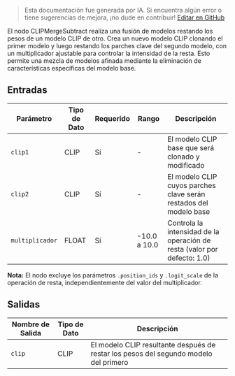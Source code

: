 > Esta documentación fue generada por IA. Si encuentra algún error o tiene sugerencias de mejora, ¡no dude en contribuir! [Editar en GitHub](https://github.com/Comfy-Org/embedded-docs/blob/main/comfyui_embedded_docs/docs/CLIPMergeSubtract/es.md)

El nodo CLIPMergeSubtract realiza una fusión de modelos restando los pesos de un modelo CLIP de otro. Crea un nuevo modelo CLIP clonando el primer modelo y luego restando los parches clave del segundo modelo, con un multiplicador ajustable para controlar la intensidad de la resta. Esto permite una mezcla de modelos afinada mediante la eliminación de características específicas del modelo base.

## Entradas

| Parámetro | Tipo de Dato | Requerido | Rango | Descripción |
|-----------|-----------|----------|-------|-------------|
| `clip1` | CLIP | Sí | - | El modelo CLIP base que será clonado y modificado |
| `clip2` | CLIP | Sí | - | El modelo CLIP cuyos parches clave serán restados del modelo base |
| `multiplicador` | FLOAT | Sí | -10.0 a 10.0 | Controla la intensidad de la operación de resta (valor por defecto: 1.0) |

**Nota:** El nodo excluye los parámetros `.position_ids` y `.logit_scale` de la operación de resta, independientemente del valor del multiplicador.

## Salidas

| Nombre de Salida | Tipo de Dato | Descripción |
|-------------|-----------|-------------|
| `clip` | CLIP | El modelo CLIP resultante después de restar los pesos del segundo modelo del primero |
